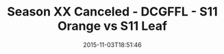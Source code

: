 ---
title: Season XX Canceled - DCGFFL - S11 Orange vs S11 Leaf
teams-score:
- team: _teams/s11-orange.md
  score: 24
- team: _teams/s11-leaf.md
  score: 12
mvp: Trey Phillips (Orange), TJ Rhone (Leaf)
game-ball: ''
season: 11
week: 7
date: '2015-11-03T18:51:46'
pageid: season-11-week-7-929-vs-925
---